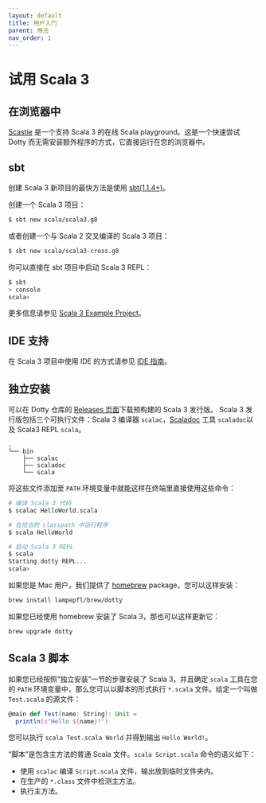 ```yaml
---
layout: default
title: 用户入门
parent: 用法
nav_order: 1
---
```


# 试用 Scala 3

## 在浏览器中
[Scastie](https://scastie.scala-lang.org/?target=dotty) 是一个支持 Scala 3 的在线 Scala playground。这是一个快速尝试 Dotty 而无需安装额外程序的方式，它直接运行在您的浏览器中。

## sbt
创建 Scala 3 新项目的最快方法是使用 [sbt(1.1.4+)](http://www.scala-sbt.org/)。

创建一个 Scala 3 项目：
```bash
$ sbt new scala/scala3.g8
```

或者创建一个与 Scala 2 交叉编译的 Scala 3 项目：
```bash
$ sbt new scala/scala3-cross.g8
```

你可以直接在 sbt 项目中启动 Scala 3 REPL：
```bash
$ sbt
> console
scala>
```

更多信息请参见 [Scala 3 Example Project](https://github.com/scala/scala3-example-project)。

## IDE 支持

在 Scala 3 项目中使用 IDE 的方式请参见 [IDE 指南](./ide-support.md)。

## 独立安装

可以在 Dotty 仓库的 [Releases 页面](https://github.com/lampepfl/dotty/releases)下载预构建的 Scala 3 发行版。
Scala 3 发行版包括三个可执行文件：Scala 3 编译器 `scalac`，[Scaladoc](scaladoc.md) 工具 `scaladoc`以及 Scala3 REPL `scala`。

```
.
└── bin
    ├── scalac
    ├── scaladoc
    └── scala
```

将这些文件添加至 `PATH` 环境变量中就能这样在终端里直接使用这些命令：

```bash
# 编译 Scala 3 代码
$ scalac HelloWorld.scala

# 在恰当的 classpath 中运行程序
$ scala HelloWorld

# 启动 Scala 3 REPL
$ scala
Starting dotty REPL...
scala>
```

如果您是 Mac 用户，我们提供了 [homebrew](https://brew.sh/) package，您可以这样安装：

```bash
brew install lampepfl/brew/dotty
```

如果您已经使用 homebrew 安装了 Scala 3，那也可以这样更新它：

```bash
brew upgrade dotty
```

## Scala 3 脚本

如果您已经按照“独立安装”一节的步骤安装了 Scala 3，并且确定 `scala` 工具在您的 `PATH` 环境变量中，那么您可以以脚本的形式执行 `*.scala` 文件。给定一个叫做 `Test.scala` 的源文件：

```scala
@main def Test(name: String): Unit =
  println(s"Hello ${name}!")
```

您可以执行 `scala Test.scala World` 并得到输出 `Hello World!`。

“脚本”是包含主方法的普通 Scala 文件。`scala Script.scala` 命令的语义如下：

- 使用 `scalac` 编译 `Script.scala` 文件，输出放到临时文件夹内。
- 在生产的 `*.class` 文件中检测主方法。
- 执行主方法。

